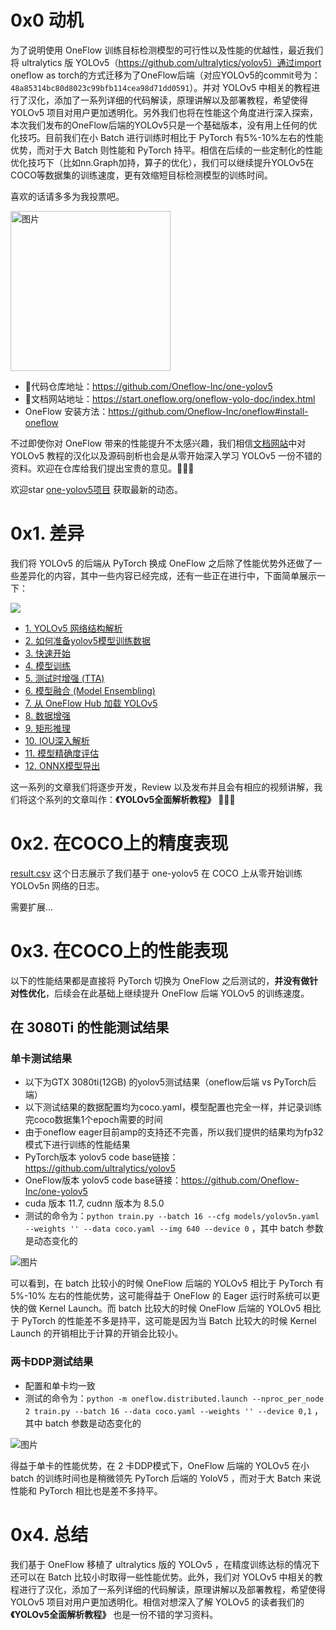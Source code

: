 # 0x0 动机

为了说明使用 OneFlow 训练目标检测模型的可行性以及性能的优越性，最近我们将 ultralytics 版 YOLOv5（https://github.com/ultralytics/yolov5）通过import oneflow as torch的方式迁移为了OneFlow后端（对应YOLOv5的commit号为：`48a85314bc80d8023c99bfb114cea98d71dd0591`）。并对 YOLOv5 中相关的教程进行了汉化，添加了一系列详细的代码解读，原理讲解以及部署教程，希望使得 YOLOv5 项目对用户更加透明化。另外我们也将在性能这个角度进行深入探索，本次我们发布的OneFlow后端的YOLOv5只是一个基础版本，没有用上任何的优化技巧。目前我们在小 Batch 进行训练时相比于 PyTorch 有5%-10%左右的性能优势，而对于大 Batch 则性能和 PyTorch 持平。相信在后续的一些定制化的性能优化技巧下（比如nn.Graph加持，算子的优化），我们可以继续提升YOLOv5在COCO等数据集的训练速度，更有效缩短目标检测模型的训练时间。

喜欢的话请多多为我投票吧。


<img width="256" alt="图片" src="https://user-images.githubusercontent.com/35585791/197813929-79e0ca2b-dcb1-4a5e-91e3-d244e03af0fd.png">


- 🎉代码仓库地址：https://github.com/Oneflow-Inc/one-yolov5
- 🎉文档网站地址：https://start.oneflow.org/oneflow-yolo-doc/index.html
- OneFlow 安装方法：https://github.com/Oneflow-Inc/oneflow#install-oneflow

不过即使你对 OneFlow 带来的性能提升不太感兴趣，我们相信[文档网站](https://start.oneflow.org/oneflow-yolo-doc/index.html)中对 YOLOv5 教程的汉化以及源码剖析也会是从零开始深入学习 YOLOv5 一份不错的资料。欢迎在仓库给我们提出宝贵的意见。🌟🌟🌟

欢迎star [one-yolov5项目](https://github.com/Oneflow-Inc/one-yolov5) 获取最新的动态。


# 0x1. 差异

我们将 YOLOv5 的后端从 PyTorch 换成 OneFlow 之后除了性能优势外还做了一些差异化的内容，其中一些内容已经完成，还有一些正在进行中，下面简单展示一下：

![](https://user-images.githubusercontent.com/35585791/196579121-76c6246e-5793-491e-bf96-86dd5ce06290.png)


- [1. YOLOv5 网络结构解析](https://start.oneflow.org/oneflow-yolo-doc/tutorials/01_chapter/yolov5_network_structure_analysis.html)
- [2. 如何准备yolov5模型训练数据](https://start.oneflow.org/oneflow-yolo-doc/tutorials/02_chapter/how_to_prepare_yolov5_training_data.html)
- [3. 快速开始](https://start.oneflow.org/oneflow-yolo-doc/tutorials/03_chapter/quick_start.html)
- [4. 模型训练](https://start.oneflow.org/oneflow-yolo-doc/tutorials/03_chapter/model_train.html)
- [5. 测试时增强 (TTA)](https://start.oneflow.org/oneflow-yolo-doc/tutorials/03_chapter/TTA.html)
- [6. 模型融合 (Model Ensembling)](https://start.oneflow.org/oneflow-yolo-doc/tutorials/03_chapter/model_ensembling.html)
- [7. 从 OneFlow Hub 加载 YOLOv5](https://start.oneflow.org/oneflow-yolo-doc/tutorials/03_chapter/loading_model_from_oneflowhub.html)
- [8. 数据增强](https://start.oneflow.org/oneflow-yolo-doc/tutorials/04_chapter/mosaic.html)
- [9. 矩形推理](https://start.oneflow.org/oneflow-yolo-doc/tutorials/05_chapter/rectangular_reasoning.html)
- [10. IOU深入解析](https://start.oneflow.org/oneflow-yolo-doc/tutorials/05_chapter/iou_in-depth_analysis.html)
- [11. 模型精确度评估](https://start.oneflow.org/oneflow-yolo-doc/tutorials/05_chapter/map_analysis.html)
- [12. ONNX模型导出](https://start.oneflow.org/oneflow-yolo-doc/tutorials/06_chapter/export_onnx_tflite_tensorrt.html)

这一系列的文章我们将逐步开发，Review 以及发布并且会有相应的视频讲解，我们将这个系列的文章叫作：**《YOLOv5全面解析教程》** 🎉🎉🎉

# 0x2. 在COCO上的精度表现

[result.csv](https://oneflow-static.oss-cn-beijing.aliyuncs.com/one-yolo/YOLOv5n_results.csv) 这个日志展示了我们基于 one-yolov5 在 COCO 上从零开始训练 YOLOv5n 网络的日志。

需要扩展...

# 0x3. 在COCO上的性能表现

以下的性能结果都是直接将 PyTorch 切换为 OneFlow 之后测试的，**并没有做针对性优化**，后续会在此基础上继续提升 OneFlow 后端 YOLOv5 的训练速度。

## 在 3080Ti 的性能测试结果

### 单卡测试结果

- 以下为GTX 3080ti(12GB) 的yolov5测试结果（oneflow后端 vs PyTorch后端）
- 以下测试结果的数据配置均为coco.yaml，模型配置也完全一样，并记录训练完coco数据集1个epoch需要的时间
- 由于oneflow eager目前amp的支持还不完善，所以我们提供的结果均为fp32模式下进行训练的性能结果
- PyTorch版本 yolov5 code base链接：https://github.com/ultralytics/yolov5
- OneFlow版本 yolov5 code base链接：https://github.com/Oneflow-Inc/one-yolov5
- cuda 版本 11.7, cudnn 版本为 8.5.0
- 测试的命令为：`python train.py --batch 16 --cfg models/yolov5n.yaml --weights '' --data coco.yaml --img 640 --device 0` ，其中 batch 参数是动态变化的

![图片](https://user-images.githubusercontent.com/35585791/196843664-ceaabc3c-aae9-40dc-9972-60254f8b2549.png)

可以看到，在 batch 比较小的时候 OneFlow 后端的 YOLOv5 相比于 PyTorch 有 5%-10% 左右的性能优势，这可能得益于 OneFlow 的 Eager 运行时系统可以更快的做 Kernel Launch。而 batch 比较大的时候 OneFlow 后端的 YOLOv5 相比于 PyTorch 的性能差不多是持平，这可能是因为当 Batch 比较大的时候 Kernel Launch 的开销相比于计算的开销会比较小。

### 两卡DDP测试结果

- 配置和单卡均一致
- 测试的命令为：`python -m oneflow.distributed.launch --nproc_per_node 2 train.py --batch 16 --data coco.yaml --weights '' --device 0,1` ，其中 batch 参数是动态变化的

![图片](https://user-images.githubusercontent.com/35585791/196844299-3f6c169d-4606-4e94-9edb-95c1c8935234.png)

得益于单卡的性能优势，在 2 卡DDP模式下，OneFlow 后端的 YOLOv5 在小 batch 的训练时间也是稍微领先 PyTorch 后端的 YoloV5 ，而对于大 Batch 来说性能和 PyTorch 相比也是差不多持平。

# 0x4. 总结

我们基于 OneFlow 移植了 ultralytics 版的 YOLOv5 ，在精度训练达标的情况下还可以在 Batch 比较小时取得一些性能优势。此外，我们对 YOLOv5 中相关的教程进行了汉化，添加了一系列详细的代码解读，原理讲解以及部署教程，希望使得 YOLOv5 项目对用户更加透明化。相信对想深入了解 YOLOv5 的读者我们的 **《YOLOv5全面解析教程》** 也是一份不错的学习资料。


